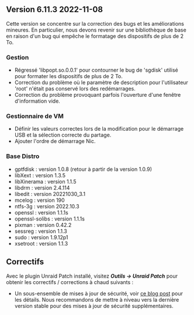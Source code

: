 ## Version 6.11.3 2022-11-08

Cette version se concentre sur la correction des bugs et les améliorations mineures. En particulier, nous devons revenir sur une bibliothèque de base en raison d'un bug qui empêche le formatage des dispositifs de plus de 2 To.

### Gestion

- Régressé 'libpopt.so.0.0.1' pour contourner le bug de 'sgdisk' utilisé pour formater les dispositifs de plus de 2 To.
- Correction du problème où le paramètre de description pour l'utilisateur 'root' n'était pas conservé lors des redémarrages.
- Correction du problème provoquant parfois l'ouverture d'une fenêtre d'information vide.

### Gestionnaire de VM

- Définir les valeurs correctes lors de la modification pour le démarrage USB et la sélection correcte du partage.
- Ajouter l'ordre de démarrage Nic.

### Base Distro

- gptfdisk : version 1.0.8 (retour à partir de la version 1.0.9)
- libXext : version 1.3.5
- libXinerama : version 1.1.5
- libdrm : version 2.4.114
- libedit : version 20221030\_3.1
- mcelog : version 190
- ntfs-3g : version 2022.10.3
- openssl : version 1.1.1s
- openssl-solibs : version 1.1.1s
- pixman : version 0.42.2
- sessreg : version 1.1.3
- sudo : version 1.9.12p1
- xsetroot : version 1.1.3

## Correctifs

Avec le plugin Unraid Patch installé, visitez _**Outils → Unraid Patch**_ pour obtenir les correctifs / corrections à chaud suivants :

- Un sous-ensemble de mises à jour de sécurité, voir [ce blog post](https://unraid.net/blog/cvd) pour les détails. Nous recommandons de mettre à niveau vers la dernière version stable pour des mises à jour de sécurité supplémentaires.
